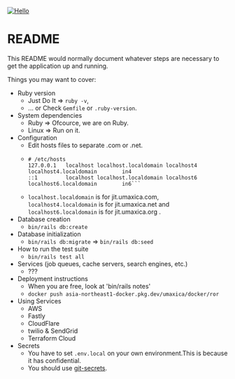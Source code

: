 [![Hello](https://github.com/seahal/demo-application-ror/actions/workflows/example.yaml/badge.svg)](https://github.com/seahal/demo-application-ror/actions/workflows/example.yaml)
# README

This README would normally document whatever steps are necessary to get the
application up and running.

Things you may want to cover:

* Ruby version
    - Just Do It => `ruby -v`,
	- ... or Check `Gemfile` or `.ruby-version`.
* System dependencies
    - Ruby => Ofcource, we are on Ruby.
	- Linux => Run on it.
* Configuration
    - Edit hosts files to separate .com or .net.
    - ```
      # /etc/hosts
      127.0.0.1   localhost localhost.localdomain localhost4 localhost4.localdomain        in4
      ::1         localhost localhost.localdomain localhost6 localhost6.localdomain        in6```
    - `localhost.localdomain` is for jit.umaxica.com, `localhost4.localdomain` is for jit.umaxica.net and `localhost6.localdomain` is for jit.umaxica.org .
* Database creation
    - `bin/rails db:create`
* Database initialization
    - `bin/rails db:migrate` => `bin/rails db:seed`
* How to run the test suite
    - `bin/rails test all`
* Services (job queues, cache servers, search engines, etc.)
    - ???
* Deployment instructions
    - When you are free, look at 'bin/rails notes'
    - `docker push asia-northeast1-docker.pkg.dev/umaxica/docker/ror`
* Using Services
  * AWS
  * Fastly
  * CloudFlare
  * twilio & SendGrid
  * Terraform Cloud
* Secrets
  * You have to set `.env.local` on your own environment.This is because it has confidential.
  * You should use [git-secrets](https://github.com/awslabs/git-secrets).
